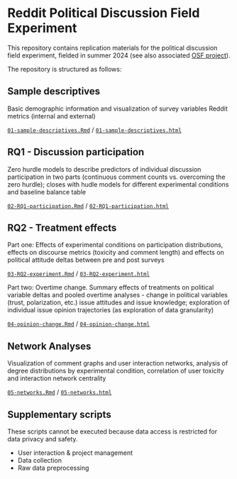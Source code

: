 # Reddit Political Discussion Field Experiment

This repository contains replication materials for the political discussion field experiment, fielded in summer 2024 (see also associated [OSF project](https://osf.io/m8g4x/)).

The repository is structured as follows:

## Sample descriptives 
Basic demographic information and visualization of survey variables
Reddit metrics (internal and external) 

[`01-sample-descriptives.Rmd`](https://github.com/lfoswald/reddit-discussion-field-experiment/blob/main/code/01-sample-descriptives.Rmd) / [`01-sample-descriptives.html`](https://raw.githack.com/lfoswald/reddit-discussion-field-experiment/main/code/01-sample-descriptives.html)

## RQ1 - Discussion participation
Zero hurdle models to describe predictors of individual discussion participation in two parts (continuous comment counts vs. overcoming the zero hurdle); closes with hudle models for different experimental conditions and baseline balance table

[`02-RQ1-participation.Rmd`](https://github.com/lfoswald/reddit-discussion-field-experiment/blob/main/code/02-RQ1-participation.Rmd) / [`02-RQ1-participation.html`](https://raw.githack.com/lfoswald/reddit-discussion-field-experiment/main/code/02-RQ1-participation.html)

## RQ2 - Treatment effects
Part one: Effects of experimental conditions on participation distributions, effects on discourse metrics (toxicity and comment length) and effects on political attitude deltas between pre and post surveys 

[`03-RQ2-experiment.Rmd`](https://github.com/lfoswald/reddit-discussion-field-experiment/blob/main/code/03-RQ2-experiment.Rmd) / [`03-RQ2-experiment.html`](https://raw.githack.com/lfoswald/reddit-discussion-field-experiment/main/code/03-RQ2-experiment.html)

Part two: Overtime change. Summary effects of treatments on political variable deltas and pooled overtime analyses - change in political variables (trust, polarization, etc.) issue attitudes and issue knowledge; exploration of individual issue opinion trajectories (as exploration of data granularity) 

[`04-opinion-change.Rmd`](https://github.com/lfoswald/reddit-discussion-field-experiment/blob/main/code/04-opinion-change.Rmd) / [`04-opinion-change.html`](https://raw.githack.com/lfoswald/reddit-discussion-field-experiment/main/code/04-opinion-change.html)

## Network Analyses
Visualization of comment graphs and user interaction networks, analysis of degree distributions by experimental condition, correlation of user toxicity and interaction network centrality 

[`05-networks.Rmd`](https://github.com/lfoswald/reddit-discussion-field-experiment/blob/main/code/05-networks.Rmd) / [`05-networks.html`](https://raw.githack.com/lfoswald/reddit-discussion-field-experiment/main/code/05-networks.html)

## Supplementary scripts 
These scripts cannot be executed because data access is restricted for data privacy and safety.  

* User interaction & project management
* Data collection
* Raw data preprocessing

